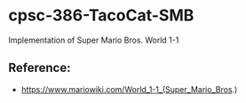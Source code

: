 # cpsc-386-TacoCat-SMB
Implementation of Super Mario Bros. World 1-1

## Reference:
* https://www.mariowiki.com/World_1-1_(Super_Mario_Bros.)
